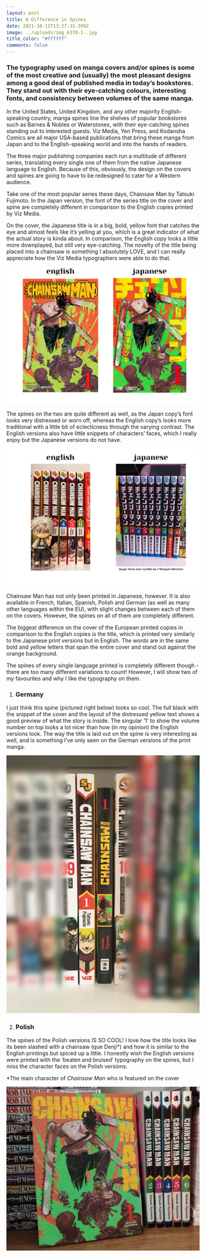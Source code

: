 ```yaml
---
layout: post
title: A Difference in Spines
date: 2021-10-11T13:27:33.399Z
image: ../uploads/img_6378-1-.jpg
title_color: "#ffffff"
comments: false
---
```

### The typography used on manga covers and/or spines is some of the most creative and (usually) the most pleasant designs among a good deal of published media in today’s bookstores. They stand out with their eye-catching colours, interesting fonts, and consistency between volumes of the same manga. 

In the United States, United Kingdom, and any other majority English-speaking country, manga spines line the shelves of popular bookstores such as Barnes & Nobles or Waterstones, with their eye-catching spines standing out to interested guests. Viz Media, Yen Press, and Kodansha Comics are all major USA-based publications that bring these manga from Japan and to the English-speaking world and into the hands of readers. 

The three major publishing companies each run a multitude of different series, translating every single one of them from the native Japanese language to English. Because of this, obviously, the design on the covers and spines are going to have to be redesigned to cater for a Western audience. 

Take one of the most popular series these days, Chainsaw Man by Tatsuki Fujimoto. In the Japan version, the font of the series title on the cover and spine are completely different in comparison to the English copies printed by Viz Media.

On the cover, the Japanese title is in a big, bold, yellow font that catches the eye and almost feels like it’s yelling at you, which is a great indicator of what the actual story is kinda about. In comparison, the English copy looks a little more downplayed, but still very eye-catching. The novelty of the title being placed into a chainsaw is something I absolutely LOVE, and I can really appreciate how the Viz Media typographers were able to do that. 

![](../uploads/0001-2.jpg "Cover Pictures are product images from amazon.co.uk")

The spines on the two are quite different as well, as the Japan copy’s font looks very distressed or worn off, whereas the English copy’s looks more traditional with a little bit of eclecticness through the varying contrast. The English versions also have little snippets of characters’ faces, which I really enjoy but the Japanese versions do not have. 

![](../uploads/0001.jpg "English spines are from my own collection, and Japanese spines are from Reddit user syubbi on r/MangaCollectors")

Chainsaw Man has not only been printed in Japanese, however. It is also available in French, Italian, Spanish, Polish and German (as well as many other languages within the EU), with slight changes between each of them on the covers. However, the spines on all of them are completely different. 

The biggest difference on the cover of the European printed copies in comparison to the English copies is the title, which is printed very similarly to the Japanese print versions but in English. The words are in the same bold and yellow letters that span the entire cover and stand out against the orange background. 

The spines of every single language printed is completely different though - there are too many different variations to count! However, I will show two of my favourites and why I like the typography on them. 

1. ### Germany

I just think this spine (pictured right below) looks so cool. The full black with the snippet of the cover and the layout of the distressed yellow text shows a good preview of what the story is inside. The singular ‘1’ to show the volume number on top looks a lot nicer than how (in my opinion) the English versions look. The way the title is laid out on the spine is very interesting as well, and is something I’ve only seen on the German versions of the print manga.

![](../uploads/2dnr2pxi1nu51.webp "Image from Reddit user Luke911666 on r/MangaCollectors")

2. ### Polish

The spines of the Polish versions IS SO COOL! I love how the title looks like its been slashed with a chainsaw (que Denji*) and how it is similar to the English printings but spiced up a little. I honestly wish the English versions were printed with the ‘beaten and bruised’ typography on the spines, but I miss the character faces on the Polish versions.

\*The main character of *Chainsaw Man* who is featured on the cover

![](../uploads/ilk1f3az8im71.webp "Image from Reddit user ka3one on r/ChainsawMan")